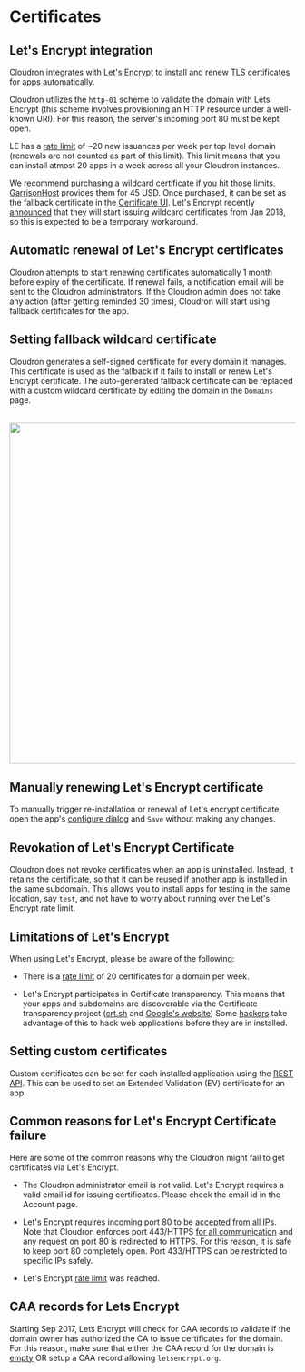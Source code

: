 # Certificates

## Let's Encrypt integration

Cloudron integrates with [Let's Encrypt](http://letsencrypt.org/) to install
and renew TLS certificates for apps automatically.

Cloudron utilizes the `http-01` scheme to validate the domain with Lets Encrypt (this
scheme involves provisioning an HTTP resource under a well-known URI). For this reason,
the server's incoming port 80 must be kept open.

LE has a [rate limit](https://letsencrypt.org/docs/rate-limits/) of ~20 new issuances
per week per top level domain (renewals are not counted as part of this limit). This limit
means that you can install atmost 20 apps in a week across all your Cloudron instances.

We recommend purchasing a wildcard certificate if you hit those limits. [GarrisonHost](http://www.garrisonhost.com/)
provides them for 45 USD. Once purchased, it can be set as the fallback certificate in the
[Certificate UI](/documentation/certificates/#setting-fallback-wildcard-certificate). Let's Encrypt
recently [announced](https://letsencrypt.org/2017/07/06/wildcard-certificates-coming-jan-2018.html)
that they will start issuing wildcard certificates from Jan 2018, so this is expected to be a temporary
workaround.

## Automatic renewal of Let's Encrypt certificates

Cloudron attempts to start renewing certificates automatically 1 month before expiry of the
certificate. If renewal fails, a notification email will be sent to the Cloudron administrators.
If the Cloudron admin does not take any action (after getting reminded 30 times), Cloudron will start
using fallback certificates for the app.

## Setting fallback wildcard certificate

Cloudron generates a self-signed certificate for every domain it manages. This certificate is
used as the fallback if it fails to install or renew Let's Encrypt certificate. The auto-generated
fallback certificate can be replaced with a custom wildcard certificate by editing the domain
in the `Domains` page.

<br/>

<center>
<img src="../img/cert-fallback.png" class="shadow" width="600px">
</center>


## Manually renewing Let's Encrypt certificate

To manually trigger re-installation or renewal of Let's encrypt certificate, open the
app's [configure dialog](/documentation/apps/#re-configuring-an-app) and `Save` without
making any changes.

## Revokation of Let's Encrypt Certificate

Cloudron does not revoke certificates when an app is uninstalled. Instead, it retains the
certificate, so that it can be reused if another app is installed in the same
subdomain. This allows you to install apps for testing in the same location, say `test`,
and not have to worry about running over the Let's Encrypt rate limit.

## Limitations of Let's Encrypt

When using Let's Encrypt, please be aware of the following:

* There is a [rate limit](https://letsencrypt.org/docs/rate-limits/) of 20 certificates
  for a domain per week.

* Let's Encrypt participates in Certificate transparency. This means that your apps and
  subdomains are discoverable via the Certificate transparency project ([crt.sh](https://crt.sh/)
  and [Google's website](https://transparencyreport.google.com/https/certificates)) Some [hackers](https://www.golem.de/news/certificate-transparency-hacking-web-applications-before-they-are-installed-1707-129172.html) take advantage of this to   hack web applications
  before they are in installed.

## Setting custom certificates

Custom certificates can be set for each installed application using the [REST API](/developer/api/#configure-app).
This can be used to set an Extended Validation (EV) certificate for an app.

## Common reasons for Let's Encrypt Certificate failure

Here are some of the common reasons why the Cloudron might fail to get certificates via
Let's Encrypt.

* The Cloudron administrator email is not valid. Let's Encrypt requires a valid email id
  for issuing certificates. Please check the email id in the Account page.

* Let's Encrypt requires incoming port 80 to be [accepted from all IPs](https://community.letsencrypt.org/t/ip-addresses-le-is-validating-from-to-build-firewall-rule/5410/5). Note that Cloudron enforces
  port 443/HTTPS [for all communication](/documentation/security/#ssl-security) and
  any request on port 80 is redirected to HTTPS. For this reason, it is safe to keep port 80 completely open.
  Port 433/HTTPS can be restricted to specific IPs safely.

* Let's Encrypt [rate limit](https://letsencrypt.org/docs/rate-limits/) was reached.

## CAA records for Lets Encrypt

Starting Sep 2017, Lets Encrypt will check for CAA records to validate if the domain owner
has authorized the CA to issue certificates for the domain. For this reason, make sure that
either the CAA record for the domain is [empty](https://community.letsencrypt.org/t/how-to-use-without-caa/38539/2)
OR setup a CAA record allowing `letsencrypt.org`.


